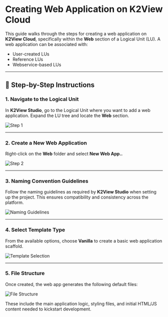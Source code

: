 # Creating Web Application on K2View Cloud

This guide walks through the steps for creating a web application on **K2View Cloud**, specifically within the **Web** section of a Logical Unit (LU). A web application can be associated with:
- User-created LUs
- Reference LUs
- Webservice-based LUs

---

## 📁 Step-by-Step Instructions

### 1. Navigate to the Logical Unit

In **K2View Studio**, go to the Logical Unit where you want to add a web application. Expand the LU tree and locate the **Web** section.

![Step 1](https://github.com/user-attachments/assets/8e65056d-621e-4bcd-a063-f68cc22e0835)

---

### 2. Create a New Web Application

Right-click on the **Web** folder and select **New Web App..**

![Step 2](https://github.com/user-attachments/assets/62fada78-0d64-4027-b933-67056990d9b2)

---

### 3. Naming Convention Guidelines

Follow the naming guidelines as required by **K2View Studio** when setting up the project. This ensures compatibility and consistency across the platform.

![Naming Guidelines](https://github.com/user-attachments/assets/dada6dac-e79d-4012-9695-0bec6dc89306)

---

### 4. Select Template Type

From the available options, choose **Vanilla** to create a basic web application scaffold.

![Template Selection](https://github.com/user-attachments/assets/67fe29f6-3173-4d8b-82e9-fe94eff72e73)

---

### 5. File Structure

Once created, the web app generates the following default files:

![File Structure](https://github.com/user-attachments/assets/899ae07e-4af6-497b-8fc0-18d93da3f588)

These include the main application logic, styling files, and initial HTML/JS content needed to kickstart development.
